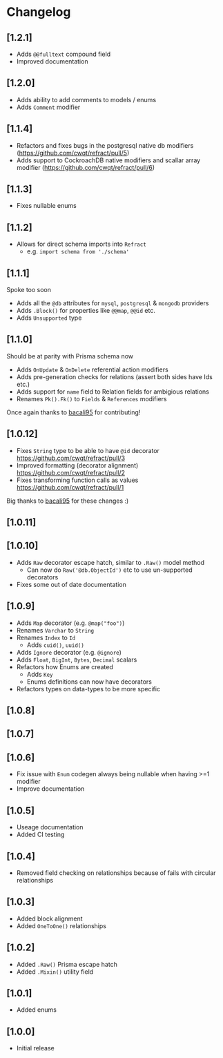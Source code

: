 # Changelog

## [1.2.1]

- Adds `@@fulltext` compound field
- Improved documentation

## [1.2.0]

- Adds ability to add comments to models / enums
- Adds `Comment` modifier

## [1.1.4]

- Refactors and fixes bugs in the postgresql native db modifiers (<https://github.com/cwqt/refract/pull/5>)
- Adds support to CockroachDB native modifiers and scallar array modifier
  (<https://github.com/cwqt/refract/pull/6>)

## [1.1.3]

- Fixes nullable enums

## [1.1.2]

- Allows for direct schema imports into `Refract`
  - e.g. `import schema from './schema'`

## [1.1.1]

Spoke too soon

- Adds all the `@db` attributes for `mysql`, `postgresql` & `mongodb` providers
- Adds `.Block()` for properties like `@@map`, `@@id` etc.
- Adds `Unsupported` type

## [1.1.0]

Should be at parity with Prisma schema now

- Adds `OnUpdate` & `OnDelete` referential action modifiers
- Adds pre-generation checks for relations (assert both sides have Ids etc.)
- Adds support for `name` field to Relation fields for ambigious relations
- Renames `Pk().Fk()` to `Fields` & `References` modifiers

Once again thanks to [bacali95](https://github.com/bacali95) for contributing!

## [1.0.12]

- Fixes `String` type to be able to have `@id` decorator <https://github.com/cwqt/refract/pull/3>
- Improved formatting (decorator alignment) <https://github.com/cwqt/refract/pull/2>
- Fixes transforming function calls as values <https://github.com/cwqt/refract/pull/1>

Big thanks to [bacali95](https://github.com/bacali95) for these changes :)

## [1.0.11]

## [1.0.10]

- Adds `Raw` decorator escape hatch, similar to `.Raw()` model method
  - Can now do `Raw('@db.ObjectId')` etc to use un-supported decorators
- Fixes some out of date documentation

## [1.0.9]

- Adds `Map` decorator (e.g. `@map("foo")`)
- Renames `Varchar` to `String`
- Renames `Index` to `Id`
  - Adds `cuid()`, `uuid()`
- Adds `Ignore` decorator (e.g. `@ignore`)
- Adds `Float`, `BigInt`, `Bytes`, `Decimal` scalars
- Refactors how Enums are created
  - Adds `Key`
  - Enums definitions can now have decorators
- Refactors types on data-types to be more specific

## [1.0.8]

## [1.0.7]

## [1.0.6]

- Fix issue with `Enum` codegen always being nullable when having >=1 modifier
- Improve documentation

## [1.0.5]

- Useage documentation
- Added CI testing

## [1.0.4]

- Removed field checking on relationships because of fails with circular relationships

## [1.0.3]

- Added block alignment
- Added `OneToOne()` relationships

## [1.0.2]

- Added `.Raw()` Prisma escape hatch
- Added `.Mixin()` utility field

## [1.0.1]

- Added enums

## [1.0.0]

- Initial release
